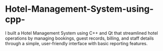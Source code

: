 # Hotel-Management-System-using-cpp-
I built a Hotel Management System using C++ and Qt that streamlined hotel operations by managing bookings, guest records, billing, and staff details through a simple, user-friendly interface with basic reporting features.
